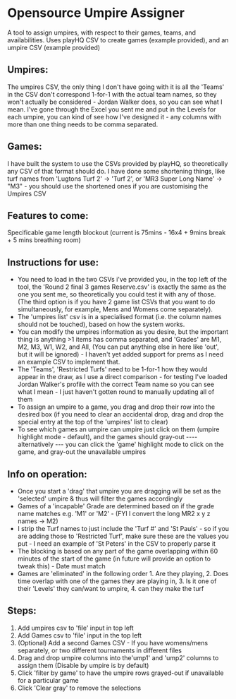 # Opensource Umpire Assigner

A tool to assign umpires, with respect to their games, teams, and availabilities. 
Uses playHQ CSV to create games (example provided), and an umpire CSV (example provided)

## Umpires:
The umpires CSV, the only thing I don't have going with it is all the 'Teams' in the CSV don't correspond 1-for-1 with the actual team names, so they won't actually be considered - Jordan Walker does, so you can see what I mean.
I've gone through the Excel you sent me and put in the Levels for each umpire, you can kind of see how I've designed it - any columns with more than one thing needs to be comma separated.

## Games:
I have built the system to use the CSVs provided by playHQ, so theoretically any CSV of that format should do.
I have done some shortening things, like turf names from 'Lugtons Turf 2' -> 'Turf 2', or 'MR3 Super Long Name' -> "M3" - you should use the shortened ones if you are customising the Umpires CSV

## Features to come:
Specificable game length blockout (current is 75mins - 16x4 + 9mins break + 5 mins breathing room)

## Instructions for use:
- You need to load in the two CSVs i've provided you, in the top left of the tool, the 'Round 2 final 3 games Reserve.csv' is exactly the same as the one you sent me, so theoretically you could test it with any of those. (The third option is if you have 2 game list CSVs that you want to do simultaneously, for example, Mens and Womens come separately).
- The 'umpires list' csv is in a specialised format (i.e. the column names should not be touched), based on how the system works.
- You can modify the umpires information as you desire, but the important thing is anything >1 items has comma separated, and 'Grades' are M1, M2, M3, W1, W2, and All, (You can put anything else in here like 'out', but it will be ignored) - I haven't yet added support for prems as I need an example CSV to implement that.
- The 'Teams', 'Restricted Turfs' need to be 1-for-1 how they would appear in the draw, as I use a direct comparison - for testing I've loaded Jordan Walker's profile with the correct Team name so you can see what I mean - I just haven't gotten round to manually updating all of them
- To assign an umpire to a game, you drag and drop their row into the desired box (if you need to clear an accidental drop, drag and drop the special entry at the top of the 'umpires' list to clear)
- To see which games an umpire can umpire just click on them (umpire highlight mode - default), and the games should gray-out ---- alternatively --- you can click the 'game' highlight mode to click on the game, and gray-out the unavailable umpires

## Info on operation:
- Once you start a 'drag' that umpire you are dragging will be set as the 'selected' umpire & thus will filter the games accordingly
- Games of a 'incapable' Grade are determined based on if the grade name matches e.g. 'M1' or 'M2' - (FYI I convert the long MR2 x y z names -> M2)
- I strip the Turf names to just include the 'Turf #' and 'St Pauls' - so if you are adding those to 'Restricted Turf', make sure these are the values you put - I need an example of 'St Peters' in the CSV to properly parse it
- The blocking is based on any part of the game overlapping within 60 minutes of the start of the game (in future will provide an option to tweak this) - Date must match
- Games are 'eliminated' in the following order 1. Are they playing, 2. Does time overlap with one of the games they are playing in, 3. Is it one of their 'Levels' they can/want to umpire, 4. can they make the turf

## Steps:
1. Add umpires csv to 'file' input in top left
2. Add Games csv to 'file' input in the top left
3. (Optional) Add a second Games CSV - If you have womens/mens separately, or two different tournaments in different files
4. Drag and drop umpire columns into the'ump1' and 'ump2' columns to assign them (Disable by umpire is by default)
5. Click 'filter by game' to have the umpire rows grayed-out if unavailable for a particular game
6. Click 'Clear gray' to remove the selections


